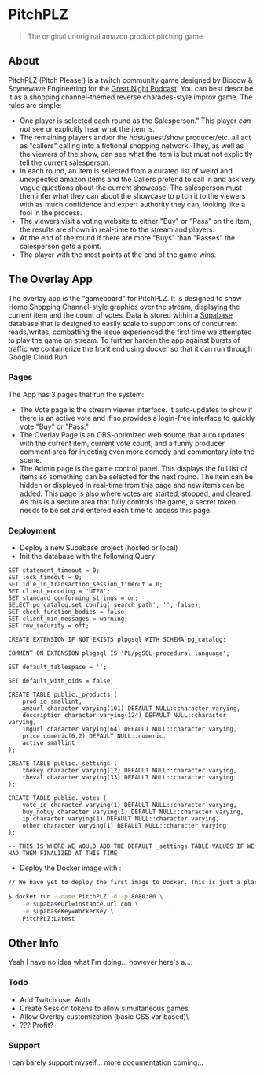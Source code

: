 # PitchPLZ

> The original unoriginal amazon product pitching game

## About

PitchPLZ (Pitch Please!) is a twitch community game designed by Biocow & Scynewave Engineering for the [Great Night Podcast](https://www.twitch.tv/nightattack). You can best describe it as a shopping channel-themed reverse charades-style improv game. The rules are simple:

- One player is selected each round as the Salesperson." This player _can not_ see or explicitly hear what the item is.
- The remaining players and/or the host/guest/show producer/etc. all act as "callers" calling into a fictional shopping network. They, as well as the viewers of the show, can see what the item is but must not explicitly tell the current salesperson.
- In each round, an item is selected from a curated list of weird and unexpected amazon items and the Callers pretend to call in and ask _very_ vague questions about the current showcase. The salesperson must then infer what they can about the showcase to pitch it to the viewers with as much confidence and expert authority they can, looking like a fool in the process.
- The viewers visit a voting website to either "Buy" or "Pass" on the item, the results are shown in real-time to the stream and players.
- At the end of the round if there are more "Buys" than "Passes" the salesperson gets a point.
- The player with the most points at the end of the game wins.

## The Overlay App

The overlay app is the "gameboard" for PitchPLZ. It is designed to show Home Shopping Channel-style graphics over the stream, displaying the current item and the count of votes. Data is stored within a [Supabase](https://supabase.com/) database that is designed to easily scale to support tons of concurrent reads/writes, combatting the issue experienced the first time we attempted to play the game on stream. To further harden the app against bursts of traffic we containerize the front end using docker so that it can run through Google Cloud Run.

### Pages

The App has 3 pages that run the system:

- The Vote page is the stream viewer interface. It auto-updates to show if there is an active vote and if so provides a login-free interface to quickly vote "Buy" or "Pass."
- The Overlay Page is an OBS-optimized web source that auto updates with the current item, current vote count, and a funny producer comment area for injecting even more comedy and commentary into the scene.
- The Admin page is the game control panel. This displays the full list of items so something can be selected for the next round. The item can be hidden or displayed in real-time from this page and new items can be added. This page is also where votes are started, stopped, and cleared. As this is a secure area that fully controls the game, a secret token needs to be set and entered each time to access this page.

### Deployment

- Deploy a new Supabase project (hosted or local)
- Init the database with the following Query:

```pgsql
SET statement_timeout = 0;
SET lock_timeout = 0;
SET idle_in_transaction_session_timeout = 0;
SET client_encoding = 'UTF8';
SET standard_conforming_strings = on;
SELECT pg_catalog.set_config('search_path', '', false);
SET check_function_bodies = false;
SET client_min_messages = warning;
SET row_security = off;

CREATE EXTENSION IF NOT EXISTS plpgsql WITH SCHEMA pg_catalog;

COMMENT ON EXTENSION plpgsql IS 'PL/pgSQL procedural language';

SET default_tablespace = '';

SET default_with_oids = false;

CREATE TABLE public._products (
    prod_id smallint,
    amzurl character varying(101) DEFAULT NULL::character varying,
    description character varying(124) DEFAULT NULL::character varying,
    imgurl character varying(64) DEFAULT NULL::character varying,
    price numeric(6,2) DEFAULT NULL::numeric,
    active smallint
);

CREATE TABLE public._settings (
    thekey character varying(12) DEFAULT NULL::character varying,
    theval character varying(33) DEFAULT NULL::character varying
);

CREATE TABLE public._votes (
    vote_id character varying(1) DEFAULT NULL::character varying,
    buy_nobuy character varying(1) DEFAULT NULL::character varying,
    ip character varying(1) DEFAULT NULL::character varying,
    other character varying(1) DEFAULT NULL::character varying
);

-- THIS IS WHERE WE WOULD ADD THE DEFAULT _settings TABLE VALUES IF WE HAD THEM FINALIZED AT THIS TIME
```

- Deploy the Docker image with :

```bash
// We have yet to deploy the first image to Docker. This is just a placeholder.

$ docker run --name PitchPLZ -d -p 8080:80 \
    -e supabaseUrl=instance.url.com \
    -e supabaseKey=WorkerKey \
    PitchPLZ:Latest
```

## Other Info

Yeah I have no idea what I'm doing... however here's a...:

### Todo

- Add Twitch user Auth
- Create Session tokens to allow simultaneous games
- Allow Overlay customization (basic CSS var based)\
- ??? Profit?

### Support

I can barely support myself... more documentation coming...
